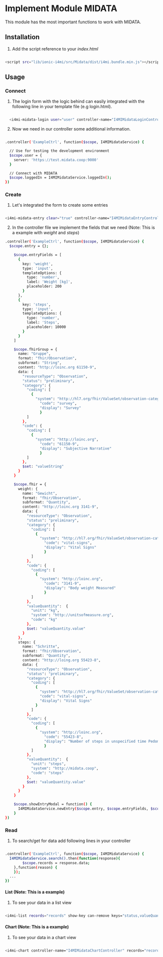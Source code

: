 # Implement Module MIDATA
This module has the most important functions to work with MIDATA.


## Installation

1. Add the script reference to your *index.html*

```sh

<script src="lib/ionic-i4mi/src/Midata/dist/i4mi.bundle.min.js"></script>

```

## Usage

### Connect


1. The login form with the logic behind can easily  integrated with the following line in your template file (e.g login.html).

```sh

  <i4mi-midata-login user="user" controller-name="I4MIMidataLoginController"></i4mi-midata-login>

```

2. Now we need in our controller some additional information.

```sh

.controller('ExampleCtrl', function($scope, I4MIMidataService) {

  // Use for testing the development environment
  $scope.user = {
    server: 'https://test.midata.coop:9000'
  }

  // Connect with MIDATA
  $scope.loggedIn = I4MIMidataService.loggedIn();
})

```

### Create

1. Let's integrated the form to create some entries


```sh

<i4mi-midata-entry clear="true" controller-name="I4MIMidataEntryController" model="entry" fields="entryFields" fhir="fhirGroup" group-entry="true"></i4mi-midata-entry>

```

2. In the controller file we implement the fields that we need (Note: This is a example with *weight* and *steps*)

```sh
.controller('ExampleCtrl', function($scope, I4MIMidataService) {
  $scope.entry = {};

    $scope.entryFields = [
      {
        key: 'weight',
        type: 'input',
        templateOptions: {
          type: 'number',
          label: 'Weight [kg]',
          placeholder: 200
        }
      },
      {
        key: 'steps',
        type: 'input',
        templateOptions: {
          type: 'number',
          label: 'Steps',
          placeholder: 10000
        }
      }
    ]

    $scope.fhirGroup = {
      name: "Gruppe",
      format: "fhir/Observation",
      subformat: "String",
      content: "http://loinc.org 61150-9",
      data: {
        "resourceType": "Observation",
        "status": "preliminary",
        "category": {
          "coding": [
            {
              "system": "http://hl7.org/fhir/ValueSet/observation-category",
                "code": "survey",
                "display": "Survey"
                }
          ]
        },
        "code": {
          "coding": [
            {
              "system": "http://loinc.org",
                "code": "61150-9",
                "display": "Subjective Narrative"
                }
          ]
        },
        $set: "valueString"
      }
    }

    $scope.fhir = {
      weight: {
        name: "Gewicht",
        format: "fhir/Observation",
        subformat: "Quantity",
        content: "http://loinc.org 3141-9",
        data: {
          "resourceType": "Observation",
          "status": "preliminary",
          "category": {
            "coding": [
              {
                "system": "http://hl7.org/fhir/ValueSet/observation-category",
                  "code": "vital-signs",
                  "display": "Vital Signs"
                  }
            ]
          },
          "code": {
            "coding": [
              {
                "system": "http://loinc.org",
                  "code": "3141-9",
                  "display": "Body weight Measured"
                  }
            ]
          },
          "valueQuantity":  {
            "unit": "kg",
            "system": "http://unitsofmeasure.org",
            "code": "kg"
          },
          $set: "valueQuantity.value"
        }
      },
      steps: {
        name: "Schritte",
        format: "fhir/Observation",
        subformat: "Quantity",
        content: "http://loing.org 55423-8",
        data: {
          "resourceType": "Observation",
          "status": "preliminary",
          "category": {
            "coding": [
              {
                "system": "http://hl7.org/fhir/ValueSet/observation-category",
                "code": "vital-signs",
                "display": "Vital Signs"
              }
            ]
          },
          "code": {
            "coding": [
              {
                "system": "http://loinc.org",
                  "code": "55423-8",
                  "display": "Number of steps in unspecified time Pedometer"
                  }
            ]
          },
          "valueQuantity":  {
            "unit": "steps",
            "system": "http://midata.coop",
            "code": "steps"
          },
          $set: "valueQuantity.value"
        }
      }
    }

    $scope.showEntryModal = function() {
      I4MIMidataService.newEntry($scope.entry, $scope.entryFields, $scope.fhir, {/* options */});
    }
})
```
### Read
1. To search/get for data add following lines in your controller
```sh

.controller('ExampleCtrl', function($scope, I4MIMidataService) {
  I4MIMidataService.search().then(function(response){
		$scope.records = response.data;
	},function(reason) {
	});
  ...
})

```

#### List (Note: This is a example)
1. To see your data in a list view
```sh

<i4mi-list records="records" show-key can-remove keys="status,valueQuantity,code"></i4mi-list>

```

#### Chart (Note: This is a example)
1. To see your data in a chart view

```sh

<i4mi-chart controller-name="I4MIMidataChartController" records="records" interval="day" operation="avg" type="lineChart"></i4mi-chart>

```
